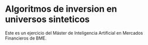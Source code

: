# Algoritmos de inversion en universos sinteticos

Este es un ejercicio del Máster de Inteligencia Artificial en Mercados Financieros de BME.